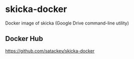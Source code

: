 # skicka-docker
Docker image of skicka (Google Drive command-line utility)

## Docker Hub
https://github.com/satackey/skicka-docker
